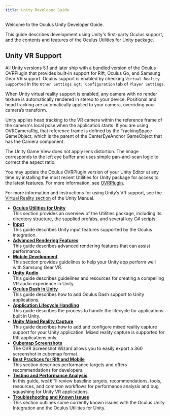 ```yaml
---
title: Unity Developer Guide
---
```


Welcome to the Oculus Unity Developer Guide.

This guide describes development using Unity's first-party Oculus support, and the contents and features of the Oculus Utilities for Unity package.

## Unity VR Support

All Unity versions 5.1 and later ship with a bundled version of the Oculus OVRPlugin that provides built-in support for Rift, Oculus Go, and Samsung Gear VR support. Oculus support is enabled by checking `Virtual Reality Supported` in the `Other Settings &gt; Configuration` tab of `Player Settings`.

When Unity virtual reality support is enabled, any camera with no render texture is automatically rendered in stereo to your device. Positional and head tracking are automatically applied to your camera, overriding your camera’s transform.

Unity applies head tracking to the VR camera within the reference frame of the camera's local pose when the application starts. If you are using OVRCameraRig, that reference frame is defined by the TrackingSpace GameObject, which is the parent of the CenterEyeAnchor GameObject that has the Camera component.

The Unity Game View does not apply lens distortion. The image corresponds to the left eye buffer and uses simple pan-and-scan logic to correct the aspect ratio.

You may update the Oculus OVRPlugin version of your Unity Editor at any time by installing the most recent Utilities for Unity package for access to the latest features. For more information, see [OVRPlugin](/documentation/unity/latest/concepts/unity-utilities-overview/#unity-utilities-ovrplugin).

For more information and instructions for using Unity’s VR support, see the [Virtual Reality section](http://docs.unity3d.com/Manual/VROverview.html) of the Unity Manual. 

* **[Oculus Utilities for Unity](/documentation/unity/latest/concepts/unity-utilities-overview/#unity-utilities-overview)**  
This section provides an overview of the Utilities package, including its directory structure, the supplied prefabs, and several key C# scripts.
* **[Input](/documentation/unity/latest/concepts/unity-input/)**  
This guide describes Unity input features supported by the Oculus integration.
* **[Advanced Rendering Features](/documentation/unity/latest/concepts/unity-rendering/)**  
This guide describes advanced rendering features that can assist performance.
* **[Mobile Development](/documentation/unity/latest/concepts/unity-mobile-performance-intro/#unity-mobile-performance-intro)**  
This section provides guidelines to help your Unity app perform well with Samsung Gear VR. 
* **[Unity Audio](/documentation/unity/latest/concepts/unity-audio/)**  
This guide describes guidelines and resources for creating a compelling VR audio experience in Unity.
* **[Oculus Dash in Unity](/documentation/unity/latest/concepts/unity-dash/)**  
This guide describes how to add Oculus Dash support to Unity applications.
* **[Application Lifecycle Handling](/documentation/unity/latest/concepts/unity-lifecycle/)**  
This guide describes the process to handle the lifecycle for applications built in Unity.
* **[Unity Mixed Reality Capture](/documentation/unity/latest/concepts/unity-mrc/)**  
This guide describes how to add and configure mixed reality capture support for your Unity application. Mixed reality capture is supported for Rift applications only.
* **[Cubemap Screenshots](/documentation/unity/latest/concepts/unity-cubemap/)**  
The OVR Screenshot Wizard allows you to easily export a 360 screenshot in cubemap format.
* **[Best Practices for Rift and Mobile](/documentation/unity/latest/concepts/unity-best-practices-intro/)**  
This section describes performance targets and offers recommendations for developers. 
* **[Testing and Performance Analysis](/documentation/unity/latest/concepts/unity-perf/#unity-perf)**  
In this guide, weâ€™ll review baseline targets, recommendations, tools, resources, and common workflows for performance analysis and bug squashing for Unity VR applications.
* **[Troubleshooting and Known Issues](/documentation/unity/latest/concepts/unity-troubleshooting/)**  
This section outlines some currently known issues with the Oculus Unity Integration and the Oculus Utilities for Unity.

